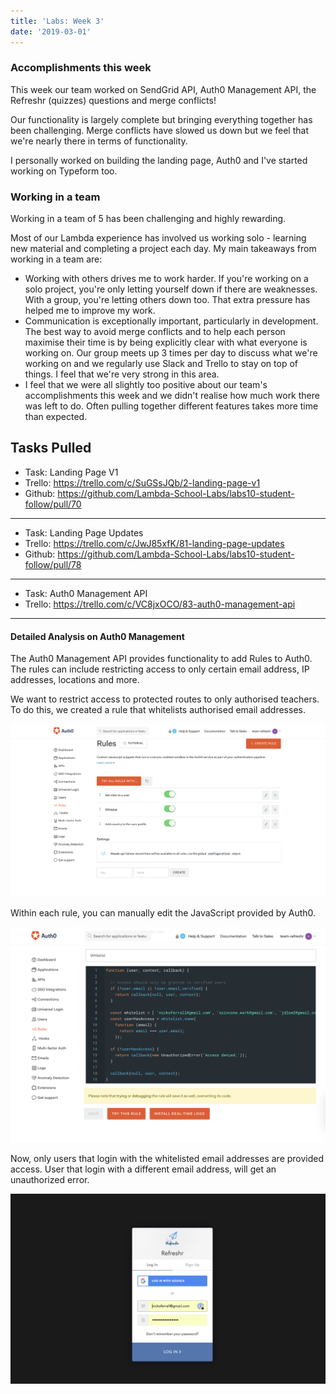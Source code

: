 ```yaml
---
title: 'Labs: Week 3'
date: '2019-03-01'
---
```


### Accomplishments this week

This week our team worked on SendGrid API, Auth0 Management API, the Refreshr (quizzes) questions and merge conflicts!

Our functionality is largely complete but bringing everything together has been challenging. Merge conflicts have slowed us down but we feel that we're nearly there in terms of functionality.

I personally worked on building the landing page, Auth0 and I've started working on Typeform too.

### Working in a team

Working in a team of 5 has been challenging and highly rewarding.

Most of our Lambda experience has involved us working solo - learning new material and completing a project each day. My main takeaways from working in a team are:

- Working with others drives me to work harder. If you're working on a solo project, you're only letting yourself down if there are weaknesses. With a group, you're letting others down too. That extra pressure has helped me to improve my work.
- Communication is exceptionally important, particularly in development. The best way to avoid merge conflicts and to help each person maximise their time is by being explicitly clear with what everyone is working on. Our group meets up 3 times per day to discuss what we're working on and we regularly use Slack and Trello to stay on top of things. I feel that we're very strong in this area.
- I feel that we were all slightly too positive about our team's accomplishments this week and we didn't realise how much work there was left to do. Often pulling together different features takes more time than expected.

## Tasks Pulled

- Task: Landing Page V1
- Trello: https://trello.com/c/SuGSsJQb/2-landing-page-v1
- Github: https://github.com/Lambda-School-Labs/labs10-student-follow/pull/70

---

- Task: Landing Page Updates
- Trello: https://trello.com/c/JwJ85xfK/81-landing-page-updates
- Github: https://github.com/Lambda-School-Labs/labs10-student-follow/pull/78

---

- Task: Auth0 Management API
- Trello: https://trello.com/c/VC8jxOCO/83-auth0-management-api

---

#### Detailed Analysis on Auth0 Management

The Auth0 Management API provides functionality to add Rules to Auth0. The rules can include restricting access to only certain email address, IP addresses, locations and more.

We want to restrict access to protected routes to only authorised teachers. To do this, we created a rule that whitelists authorised email addresses.

![rules](Rules.png)

Within each rule, you can manually edit the JavaScript provided by Auth0.

![JS](JS-within-rule.png)

Now, only users that login with the whitelisted email addresses are provided access. User that login with a different email address, will get an unauthorized error.

![Login](Login.png)
